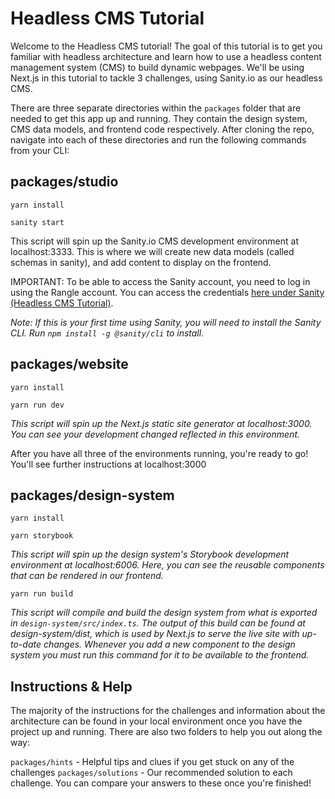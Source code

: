 # Headless CMS Tutorial

Welcome to the Headless CMS tutorial! The goal of this tutorial is to get you familiar with headless architecture and learn how to use a headless content management system (CMS) to build dynamic webpages. We'll be using Next.js in this tutorial to tackle 3 challenges, using Sanity.io as our headless CMS.

There are three separate directories within the `packages` folder that are needed to get this app up and running. They contain the design system, CMS data models, and frontend code respectively. After cloning the repo, navigate into each of these directories and run the following commands from your CLI:

## packages/studio

`yarn install`

`sanity start`

This script will spin up the Sanity.io CMS development environment at localhost:3333. This is where we will create new data models (called schemas in sanity), and add content to display on the frontend.

IMPORTANT: To be able to access the Sanity account, you need to log in using the Rangle account. You can access the credentials [here under Sanity (Headless CMS Tutorial)](https://www.notion.so/rangle/8a9eed3bea974169ba0865384a7032fd?v=5270c6a3eab540d98e7452b24718bb52).

_Note: If this is your first time using Sanity, you will need to install the Sanity CLI. Run `npm install -g @sanity/cli` to install._

## packages/website

`yarn install`

`yarn run dev`

_This script will spin up the Next.js static site generator at localhost:3000. You can see your development changed reflected in this environment._

After you have all three of the environments running, you're ready to go! You'll see further instructions at localhost:3000

## packages/design-system

`yarn install`

`yarn storybook`

_This script will spin up the design system's Storybook development environment at localhost:6006. Here, you can see the reusable components that can be rendered in our frontend._

`yarn run build`

_This script will compile and build the design system from what is exported in `design-system/src/index.ts`. The output of this build can be found at design-system/dist, which is used by Next.js to serve the live site with up-to-date changes. Whenever you add a new component to the design system you must run this command for it to be available to the frontend._

## Instructions & Help

The majority of the instructions for the challenges and information about the architecture can be found in your local environment once you have the project up and running. There are also two folders to help you out along the way:

`packages/hints` - Helpful tips and clues if you get stuck on any of the challenges
`packages/solutions` - Our recommended solution to each challenge. You can compare your answers to these once you're finished!
